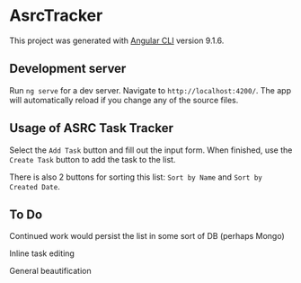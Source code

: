 # AsrcTracker

This project was generated with [Angular CLI](https://github.com/angular/angular-cli) version 9.1.6.

## Development server

Run `ng serve` for a dev server. Navigate to `http://localhost:4200/`. The app will automatically reload if you change any of the source files.

## Usage of ASRC Task Tracker

Select the `Add Task` button and fill out the input form. When finished, use the `Create Task` button to add the task to the list.

There is also 2 buttons for sorting this list: `Sort by Name` and `Sort by Created Date`.

## To Do

Continued work would persist the list in some sort of DB (perhaps Mongo)

Inline task editing

General beautification